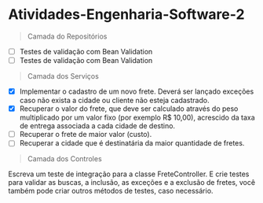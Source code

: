 # Atividades-Engenharia-Software-2
> Camada do Repositórios
- [ ] Testes de validação com Bean Validation
- [ ] Testes de validação com Bean Validation
> Camada dos Serviços
- [x] Implementar o cadastro de um novo frete. Deverá ser lançado exceções caso não 
exista a cidade ou cliente não esteja cadastrado. 
- [x] Recuperar o valor do frete, que deve ser calculado através do peso multiplicado 
por um valor fixo (por exemplo R$ 10,00), acrescido da taxa de entrega associada 
a cada cidade de destino. 
- [ ] Recuperar o frete de maior valor (custo). 
- [ ] Recuperar a cidade que é destinatária da maior quantidade de fretes. 

> Camada dos Controles
 
Escreva um teste de integração para a classe FreteController. E crie testes para validar 
as buscas, a inclusão, as exceções e a exclusão de fretes, você também pode criar outros 
métodos de testes, caso necessário. 

